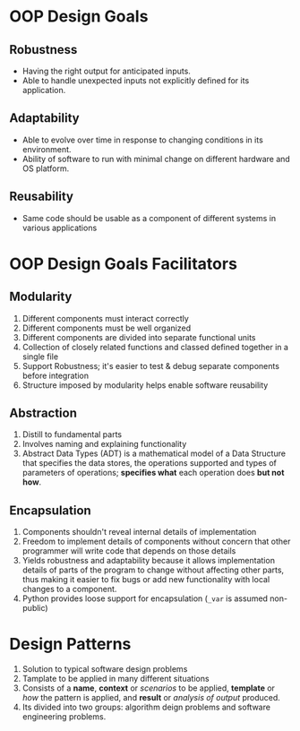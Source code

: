 # OOP Design Goals

## Robustness

* Having the right output for anticipated inputs.
* Able to handle unexpected inputs not explicitly defined for its application.

## Adaptability

* Able to evolve over time in response to changing conditions in its environment.
* Ability of software to run with minimal change on different hardware and OS platform.

## Reusability

* Same code should be usable as a component of different systems in various applications

# OOP Design Goals Facilitators

## Modularity

1. Different components must interact correctly
2. Different components must be well organized
3. Different components are divided into separate functional units
4. Collection of closely related functions and classed defined together in a single file
5. Support Robustness; it's easier to test & debug separate components before integration
6. Structure imposed by modularity helps enable software reusability

## Abstraction

1. Distill to fundamental parts
2. Involves naming and explaining functionality
3. Abstract Data Types (ADT) is a mathematical model of a Data Structure that specifies the data stores, the operations supported and types of parameters of operations; **specifies what** each operation does **but not how**.

## Encapsulation

1. Components shouldn't reveal internal details of implementation
2. Freedom to implement details of components without concern that other programmer will write code that depends on those details
3. Yields robustness and adaptability because it allows implementation details of parts of the program to change without affecting other parts, thus making it easier to fix bugs or add new functionality with local changes to a component.
4. Python provides loose support for encapsulation (`_var` is assumed non-public)

# Design Patterns

1. Solution to typical software design problems
2. Tamplate to be applied in many different situations
3. Consists of a **name**, **context** or *scenarios* to be applied, **template** or *how* the pattern is applied, and **result** or *analysis of output* produced.
4. Its divided into two groups: algorithm deign problems and software engineering problems.